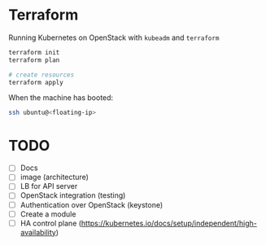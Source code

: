 # Terraform

Running Kubernetes on OpenStack with `kubeadm` and `terraform`

```bash
terraform init
terraform plan

# create resources
terraform apply
```

When the machine has booted:

```bash
ssh ubuntu@<floating-ip>
```

# TODO

- [ ] Docs
- [ ] image (architecture)
- [ ] LB for API server
- [ ] OpenStack integration (testing)
- [ ] Authentication over OpenStack (keystone)
- [ ] Create a module
- [ ] HA control plane (<https://kubernetes.io/docs/setup/independent/high-availability>)
